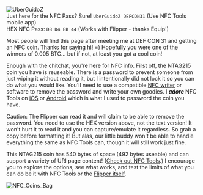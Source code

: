 ![UberGuidoZ](https://cdn.discordapp.com/emojis/1000632669622767686.gif) <br>
Just here for the NFC Pass? Sure! `UberGuidoZ DEFCON31` (Use NFC Tools mobile app)<br>
HEX NFC Pass: `D8 D4 EB 44` (Works with Flipper - thanks Equip!)

Most people will find this page after meeting me at DEF CON 31 and getting an NFC coin. Thanks for saying hi! =) Hopefully you were one of the winners of 0.005 BTC... but if not, at least you got a cool coin!

Enough with the chitchat, you're here for NFC info. First off, the NTAG215 coin you have is reuseable. There is a password to prevent someone from just wiping it without reading it, but I intentionally did not lock it so you can do what you would like. You'll need to use a compatible [NFC writer](https://www.amazon.com/nfc-writer/s?k=nfc+writer) or software to remove the password and write your own goodies. I ***adore*** NFC Tools on [iOS](https://apps.apple.com/us/app/nfc-tools/id1252962749) or [Android](https://play.google.com/store/apps/details?id=com.wakdev.wdnfc) which is what I used to password the coin you have.

Caution: The Flipper can read it and will claim to be able to remove the password. You need to use the HEX version above, not the text version! It won't hurt it to read it and you can capture/emulate it regardless. So grab a copy before formatting it! But alas, our little buddy won't be able to handle everything the same as NFC Tools can, though it will still work just fine.

This NTAG215 coin has 540 bytes of space (492 bytes useable) and can support a variety of URI page content! ([Check out NFC Tools](https://github-production-user-asset-6210df.s3.amazonaws.com/57457139/259277851-d885b977-d793-4f01-a5f0-8c0f1cf003aa.png).) I encourage you to explore the options, see what works, and test the limits of what you can do be it with NFC Tools or the [Flipper itself](https://docs.flipper.net/nfc).

![NFC_Coins_Bag](https://github.com/UberGuidoZ/Discord-Stuff/assets/57457139/d98791d4-ff97-4177-a8f2-94f6e811a92e)
